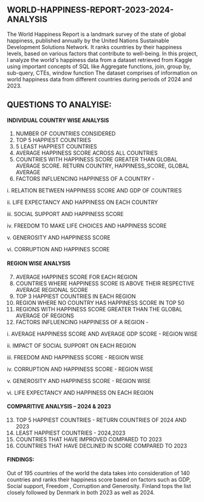 ## WORLD-HAPPINESS-REPORT-2023-2024-ANALYSIS
The World Happiness Report is a landmark survey of the state of global happiness, published annually by the United Nations Sustainable Development Solutions Network. It ranks countries by their happiness levels, based on various factors that contribute to well-being.
In this project, I analyze the world's happiness data from a dataset retrieved from Kaggle using important concepts of SQL like Aggregate functions, join, group by, sub-query, CTEs, window function
The dataset comprises of information on world happiness data from different countries during periods of 2024 and 2023. 

## QUESTIONS TO ANALYISE:

#### INDIVIDUAL COUNTRY WISE ANALYSIS
1.	NUMBER OF COUNTRIES CONSIDERED
2.	TOP 5 HAPPIEST COUNTRIES
3.	5 LEAST HAPPIEST COUNTRIES
4.	AVERAGE HAPPINESS SCORE ACROSS ALL COUNTRIES
5.	COUNTRIES WITH HAPPINESS SCORE GREATER THAN GLOBAL AVERAGE SCORE. RETURN COUNTRY, HAPPINESS_SCORE, GLOBAL AVERAGE
6.	FACTORS INFLUENCING HAPPINESS OF A COUNTRY -
   
i.	RELATION BETWEEN HAPPINESS SCORE AND GDP OF COUNTRIES

ii.	LIFE EXPECTANCY AND HAPPINESS ON EACH COUNTRY

iii.	SOCIAL SUPPORT AND HAPPINESS SCORE

iv.	FREEDOM TO MAKE LIFE CHOICES AND HAPPINESS SCORE

v.	GENEROSITY AND HAPPINESS SCORE

vi.	CORRUPTION AND HAPPINES SCORE

#### REGION WISE ANALYSIS
7.	AVERAGE HAPPINES SCORE FOR EACH REGION
8.	COUNTRIES WHERE HAPPINESS SCORE IS ABOVE THEIR RESPECTIVE AVERAGE REGIONAL SCORE
9.	TOP 3 HAPPIEST COUNTRIES IN EACH REGION
10.	REGION WHERE NO COUNTRY HAS HAPPINESS SCORE IN TOP 50
11.	REGIONS WITH HAPPINESS SCORE GREATER THAN THE GLOBAL AVERAGE OF REGIONS
12.	FACTORS INFLUENCING HAPPINESS OF A REGION -
    
i.	AVERAGE HAPPINESS SCORE AND AVERAGE GDP SCORE - REGION WISE

ii.	IMPACT OF SOCIAL SUPPORT ON EACH REGION

iii.	FREEDOM AND HAPPINESS SCORE - REGION WISE

iv.	CORRUPTION AND HAPPINESS SCORE - REGION WISE

v.	GENEROSITY AND HAPPINESS SCORE - REGION WISE

vi.	LIFE EXPECTANCY AND HAPPINESS ON EACH REGION

#### COMPARITIVE ANALYSIS – 2024 & 2023
13.	TOP 5 HAPPIEST COUNTRIES - RETURN COUNTRIES OF 2024 AND 2023
14.	LEAST HAPPIEST COUNTRIES - 2024,2023
15.	COUNTRIES THAT HAVE IMPROVED COMPARED TO 2023
16.	COUNTRIES THAT HAVE DECLINED IN SCORE COMPARED TO 2023

#### FINDINGS:
Out of 195 countries of the world the data takes into consideration of 140 countries and ranks their happiness score based on factors such as GDP, Social support, Freedom , Corruption and Generosity. Finland tops the list closely followed by Denmark in both 2023 as well as 2024. 

